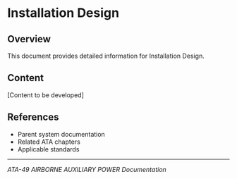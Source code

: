 # Installation Design

## Overview

This document provides detailed information for Installation Design.

## Content

[Content to be developed]

## References

- Parent system documentation
- Related ATA chapters
- Applicable standards

---

*ATA-49 AIRBORNE AUXILIARY POWER Documentation*
